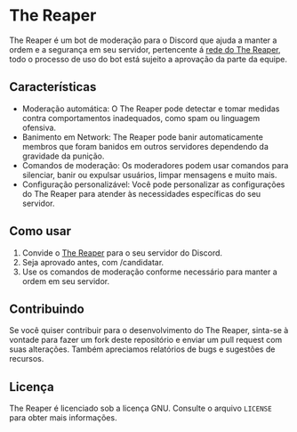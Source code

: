 # The Reaper

The Reaper é um bot de moderação para o Discord que ajuda a manter a ordem e a segurança em seu servidor, pertencente á [rede do The Reaper](https://discord.reaperbot.website), todo o processo de uso do bot está sujeito a aprovação da parte da equipe.

## Características

- Moderação automática: O The Reaper pode detectar e tomar medidas contra comportamentos inadequados, como spam ou linguagem ofensiva.
- Banimento em Network: The Reaper pode banir automaticamente membros que foram banidos em outros servidores dependendo da gravidade da punição.
- Comandos de moderação: Os moderadores podem usar comandos para silenciar, banir ou expulsar usuários, limpar mensagens e muito mais.
- Configuração personalizável: Você pode personalizar as configurações do The Reaper para atender às necessidades específicas do seu servidor.

## Como usar

1. Convide o [The Reaper](https://discord.com/api/oauth2/authorize?client_id=992615467715940392&permissions=8&scope=bot%20applications.commands) para o seu servidor do Discord.
2. Seja aprovado antes, com /candidatar.
3. Use os comandos de moderação conforme necessário para manter a ordem em seu servidor.

## Contribuindo

Se você quiser contribuir para o desenvolvimento do The Reaper, sinta-se à vontade para fazer um fork deste repositório e enviar um pull request com suas alterações. Também apreciamos relatórios de bugs e sugestões de recursos.

## Licença

The Reaper é licenciado sob a licença GNU. Consulte o arquivo `LICENSE` para obter mais informações.
